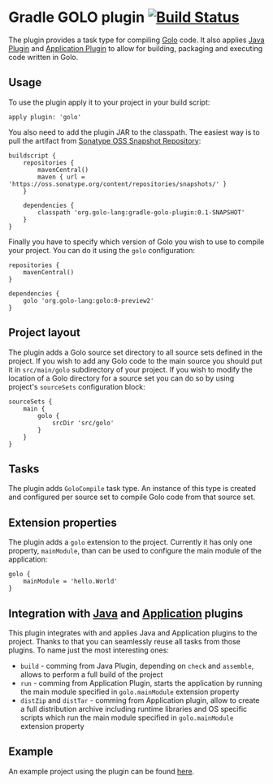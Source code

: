# Gradle GOLO plugin [![Build Status](https://drone.io/github.com/erdi/gradle-golo-plugin/status.png)](https://drone.io/github.com/erdi/gradle-golo-plugin/latest)

The plugin provides a task type for compiling [Golo](http://golo-lang.org/) code. It also applies [Java Plugin](http://www.gradle.org/docs/current/userguide/java_plugin.html) and [Application Plugin](http://www.gradle.org/docs/current/userguide/application_plugin.html) to allow for building, packaging and executing code written in Golo.

## Usage

To use the plugin apply it to your project in your build script:

	apply plugin: 'golo'

You also need to add the plugin JAR to the classpath. The easiest way is to pull the artifact from [Sonatype OSS Snapshot Repository](https://oss.sonatype.org/content/repositories/snapshots/org/golo-lang/gradle-golo-plugin/):

	buildscript {
		repositories {
			mavenCentral()
			maven { url = 'https://oss.sonatype.org/content/repositories/snapshots/' }
		}

		dependencies {
			classpath 'org.golo-lang:gradle-golo-plugin:0.1-SNAPSHOT'
		}
	}

Finally you have to specify which version of Golo you wish to use to compile your project. You can do it using the `golo` configuration:

	repositories {
        mavenCentral()
    }

    dependencies {
        golo 'org.golo-lang:golo:0-preview2'
    }

## Project layout

The plugin adds a Golo source set directory to all source sets defined in the project. If you wish to add any Golo code to the main source you should put it in `src/main/golo` subdirectory of your project. If you wish to modify the location of a Golo directory for a source set you can do so by using project's `sourceSets` configuration block:

	sourceSets {
		main {
			golo {
				srcDir 'src/golo'
			}
		}
	}

## Tasks

The plugin adds `GoloCompile` task type. An instance of this type is created and configured per source set to compile Golo code from that source set.

## Extension properties

The plugin adds a `golo` extension to the project. Currently it has only one property, `mainModule`, than can be used to configure the main module of the application:

	golo {
		mainModule = 'hello.World'
	}

## Integration with [Java](http://www.gradle.org/docs/current/userguide/java_plugin.html) and [Application](http://www.gradle.org/docs/current/userguide/application_plugin.html) plugins

This plugin integrates with and applies Java and Application plugins to the project. Thanks to that you can seamlessly reuse all tasks from those plugins. To name just the most interesting ones:

* `build` - comming from Java Plugin, depending on `check` and `assemble`, allows to perform a full build of the project
* `run` - comming from Application Plugin, starts the application by running the main module specified in `golo.mainModule` extension property
* `distZip` and `distTar` - comming from Application plugin, allow to create a full distribution archive including runtime libraries and OS specific scripts which run the main module specified in `golo.mainModule` extension property

## Example

An example project using the plugin can be found [here](https://github.com/erdi/gradle-golo-plugin-example).
